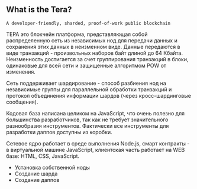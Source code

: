 
## What is the Tera?
```
A developer-friendly, sharded, proof-of-work public blockchain
```

ТЕРА это блокчейн платформа, представляющая собой распределенную сеть из независимых нод для передачи данных и сохранения этих данных в неизменном виде.
Данные передаются в виде транзакций - произвольных наборов байт длиной до 64 Кбайта.
Неизменность достигается за счет группирования транзакций в блоки, одинаковые для всей сети и защищенные алгоритмом POW от изменения.

Сеть поддерживает шардирование - способ разбиения нод на независимые группы для параллельной обработки транзакций и протокол объединения информации шардов (через кросс-шардинговые сообщения).

Кодовая база написана целиком на JavaScript, что очень полезно для большинства разработчиков, так как не требует значительного разнообразия инструментов. Фактически все инструменты для разработки даппов доступны из коробки. 

Сетевое ядро работает в среде выполнения Node.js, смарт контракты - в виртуальной машине JavaScript, клиентская часть работает на WEB базе: HTML, CSS, JavaScript.




- Установка собственной ноды
- Создание шарда
- Создание даппов
